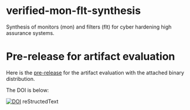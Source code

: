 # verified-mon-flt-synthesis
Synthesis of monitors (mon) and filters (flt) for cyber hardening high assurance systems.

# Pre-release for artifact evaluation

Here is the [pre-release](https://github.com/ericmercer/verified-mon-flt-synthesis/releases/tag/v0.1-alpha) for the artifact evaluation with the attached binary distribution.

The DOI is below:

[![DOI](https://zenodo.org/badge/349156584.svg)](https://zenodo.org/badge/latestdoi/349156584)
reStructedText



